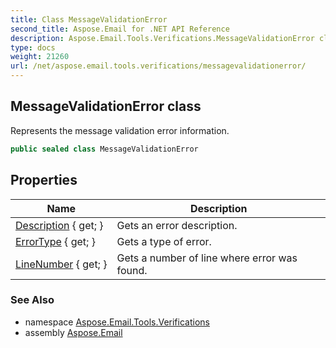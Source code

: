 ```yaml
---
title: Class MessageValidationError
second_title: Aspose.Email for .NET API Reference
description: Aspose.Email.Tools.Verifications.MessageValidationError class. Represents the message validation error information
type: docs
weight: 21260
url: /net/aspose.email.tools.verifications/messagevalidationerror/
---
```

## MessageValidationError class

Represents the message validation error information.

```csharp
public sealed class MessageValidationError
```

## Properties

| Name | Description |
| --- | --- |
| [Description](../../aspose.email.tools.verifications/messagevalidationerror/description/) { get; } | Gets an error description. |
| [ErrorType](../../aspose.email.tools.verifications/messagevalidationerror/errortype/) { get; } | Gets a type of error. |
| [LineNumber](../../aspose.email.tools.verifications/messagevalidationerror/linenumber/) { get; } | Gets a number of line where error was found. |

### See Also

* namespace [Aspose.Email.Tools.Verifications](../../aspose.email.tools.verifications/)
* assembly [Aspose.Email](../../)


